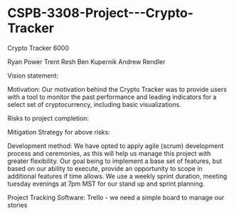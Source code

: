 # CSPB-3308-Project---Crypto-Tracker
Crypto Tracker 6000

Ryan Power 
Trent Resh
Ben Kupernik
Andrew Rendler

Vision statement: 

Motivation: Our motivation behind the Crypto Tracker was to provide users with a tool to monitor the past performance
and leading indicators for a select set of cryptocurrency, including basic visualizations.

Risks to project completion:

Mitigation Strategy for above risks:

Development method: We have opted to apply agile (scrum) development process and ceremonies, as this will help us manage
this project with greater flexibility. Our goal being to implement a base set of features, but based on our ability to execute,
provide an opportunity to scope in additional features if time allows. We use a weekly sprint duration, meeting tuesday evenings at 7pm MST
for our stand up and sprint planning.

Project Tracking Software: Trello - we need a simple board to manage our stories
